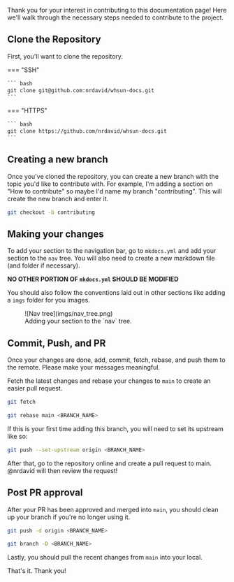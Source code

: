 Thank you for your interest in contributing to this documentation page! Here we'll walk through the necessary steps needed to contribute to the project.

## Clone the Repository

First, you'll want to clone the repository.

=== "SSH"

    ``` bash
    git clone git@github.com:nrdavid/whsun-docs.git
    ```

=== "HTTPS"

    ``` bash
    git clone https://github.com/nrdavid/whsun-docs.git
    ```

## Creating a new branch

Once you've cloned the repository, you can create a new branch with the topic you'd like to contribute with. For example, I'm adding a section on "How to contribute" so maybe I'd name my branch "contributing". This will create the new branch and enter it.

``` bash
git checkout -b contributing
```

## Making your changes

To add your section to the navigation bar, go to `mkdocs.yml` and add your section to the `nav` tree. You will also need to create a new markdown file (and folder if necessary).

**NO OTHER PORTION OF `mkdocs.yml` SHOULD BE MODIFIED**

You should also follow the conventions laid out in other sections like adding a `imgs` folder for you images.

<figure markdown="span">
    ![Nav tree](imgs/nav_tree.png)
    <figcaption>Adding your section to the `nav` tree.</figcaption>
</figure>

## Commit, Push, and PR

Once your changes are done, add, commit, fetch, rebase, and push them to the remote. Please make your messages meaningful.

Fetch the latest changes and rebase your changes to `main` to create an easier pull request.

``` bash
git fetch
```

``` bash
git rebase main <BRANCH_NAME>
```

If this is your first time adding this branch, you will need to set its upstream like so:

``` bash
git push --set-upstream origin <BRANCH_NAME>
```

After that, go to the repository online and create a pull request to main. @nrdavid will then review the request!

## Post PR approval

After your PR has been approved and merged into `main`, you should clean up your branch if you're no longer using it.

``` bash
git push -d origin <BRANCH_NAME>
```

``` bash
git branch -D <BRANCH_NAME>
```

Lastly, you should pull the recent changes from `main` into your local.

That's it. Thank you!
